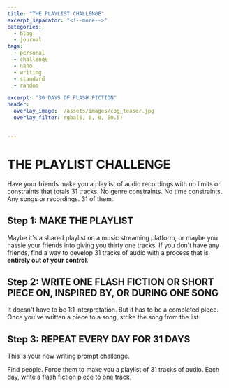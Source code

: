 ```yaml
---
title: "THE PLAYLIST CHALLENGE"
excerpt_separator: "<!--more-->"
categories:
  - blog
  - journal
tags: 
  - personal
  - challenge
  - nano
  - writing
  - standard
  - random

excerpt: "30 DAYS OF FLASH FICTION"
header:
  overlay_image:  /assets/images/cog_teaser.jpg
  overlay_filter: rgba(0, 0, 0, 50.5)


---
```


# THE PLAYLIST CHALLENGE
Have your friends make you a playlist of audio recordings with no limits or constraints that totals 31 tracks. No genre constraints. No time constraints. Any songs or recordings. 31 of them.
## Step 1: MAKE THE PLAYLIST
Maybe it's a shared playlist on a music streaming platform, or maybe you hassle your friends into giving you thirty one tracks. If you don't have any friends, find a way to develop 31 tracks of audio with a process that is **entirely out of your control**.
## Step 2: WRITE ONE FLASH FICTION OR SHORT PIECE ON, INSPIRED BY, OR DURING ONE SONG
It doesn't have to be 1:1 interpretation. But it has to be a completed piece. Once you've written a piece to a song, strike the song from the list.
## Step 3: REPEAT EVERY DAY FOR 31 DAYS
This is your new writing prompt challenge.

Find people. Force them to make you a playlist of 31 tracks of audio. Each day, write a flash fiction piece to one track.